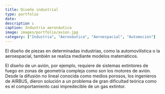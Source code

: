 ```yaml
---
title: Diseño industrial
type: portfolio
date: 
description : 
caption: Industria aeronáutica
image: images/portfolio/avion.jpg
category: ["Industria", "Aeronáutica", "Aeroespacial", "Automoción"]
---
```


El diseño de piezas en determinadas industrias, como la automovilística o la aeroespacial, también se realiza mediante modelos matemáticos. 

El diseño de un avión, por ejemplo, requiere de sistemas extintores de fuego en zonas de geometría compleja como son los motores de avión. Desde la difusión no lineal conocida como medios porosos, los ingenieros de AIRBUS, dieron solución a un problema de gran dificultad teórica como es el comportamiento casi impredecible de un gas extintor.  

